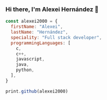 ### Hi there, I'm Alexei Hernández 👋

```javascript
const alexei2000 = {
  firstName: "Alexei",
  lastName: "Hernández",
  speciality: "Full stack developer",
  programmingLanguages: [
    c,
    c++,
    javascript,
    java,
    python,
  ],
}

print.github(alexei2000)

```


<!--
**alexei2000/alexei2000** is a ✨ _special_ ✨ repository because its `README.md` (this file) appears on your GitHub profile.

Here are some ideas to get you started:

- 🔭 I’m currently working on ...
- 🌱 I’m currently learning ...
- 👯 I’m looking to collaborate on ...
- 🤔 I’m looking for help with ...
- 💬 Ask me about ...
- 📫 How to reach me: ...
- 😄 Pronouns: ...
- ⚡ Fun fact: ...
-->
